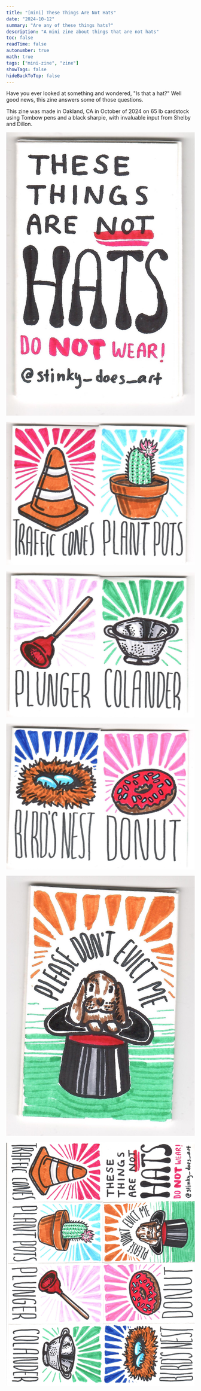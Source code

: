 ```yaml
---
title: "[mini] These Things Are Not Hats"
date: "2024-10-12"
summary: "Are any of these things hats?"
description: "A mini zine about things that are not hats"
toc: false
readTime: false
autonumber: true
math: true
tags: ["mini-zine", "zine"]
showTags: false
hideBackToTop: false
---
```


Have you ever looked at something and wondered, "Is that a hat?" Well good news, this zine answers some of those questions. 

This zine was made in Oakland, CA in October of 2024 on 65 lb cardstock using Tombow pens and a black sharpie, with invaluable input from Shelby and Dillon. 

![Title page for these things are not hats](not-hats-1.jpg#small)

![Traffic cones and plant pots](not-hats-2.jpg#small)

![Plungers and colanders](not-hats-3.jpg#small)

![Bird's nests and donuts](not-hats-4.jpg#small)

![A rabbit in a tophat saying "please don't evict me"](not-hats-5.jpg#small)

![the full zine unfolded](not-hats-full-zine.jpg#small)